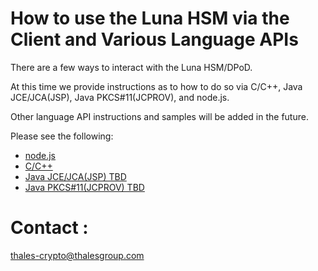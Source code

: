 # How to use the Luna HSM via the Client and Various Language APIs

There are a few ways to interact with the Luna HSM/DPoD.

At this time we provide instructions as to how to do so via C/C++, Java JCE/JCA(JSP), Java PKCS#11(JCPROV), and node.js.

Other language API instructions and samples will be added in the future.

Please see the following:

- [node.js](node.js/README-node.js.md)
- [C/C++](C-C++/README-C-C++.md)
- [Java JCE/JCA(JSP) TBD](JSP/README-JSP.md)
- [Java PKCS#11(JCPROV) TBD](JCPROV/README-JCPROV.md)

# Contact :
thales-crypto@thalesgroup.com
